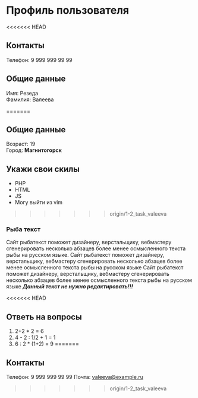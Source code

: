 # Профиль пользователя

<<<<<<< HEAD
## Контакты

Телефон: 9 999 999 99 99


## Общие данные

Имя: Резеда    
Фамилия: Валеева


=======
## Общие данные

Возраст: 19    
Город: **Магнитогорск**       

## Укажи свои скилы

- PHP    
- HTML    
- JS      
- Могу выйти из vim    
>>>>>>> origin/1-2_task_valeeva

### Рыба текст
Сайт рыбатекст поможет дизайнеру, верстальщику, вебмастеру сгенерировать несколько абзацев более менее осмысленного текста рыбы на русском языке.
Сайт рыбатекст поможет дизайнеру, верстальщику, вебмастеру сгенерировать несколько абзацев более менее осмысленного текста рыбы на русском языке
Сайт рыбатекст поможет дизайнеру, верстальщику, вебмастеру сгенерировать несколько абзацев более менее осмысленного текста рыбы на русском языке
***Данный текст не нужно редактировать!!!***

<<<<<<< HEAD
## Ответь на вопросы

1. 2+2 * 2 = 6
2. 4 - 2 : 1/2 + 1 = 1
3. 6 : 2 * (1+2) = 9
=======
## Контакты

Телефон: 9 999 999 99 99
Почта: valeeva@example.ru


>>>>>>> origin/1-2_task_valeeva
